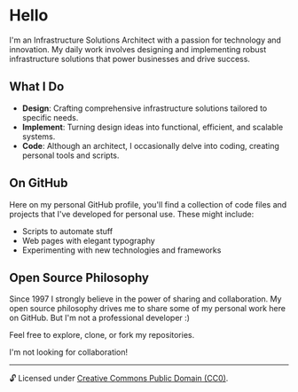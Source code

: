 # Hello

I'm an Infrastructure Solutions Architect with a passion for technology and innovation. My daily work involves designing and implementing robust infrastructure solutions that power businesses and drive success.

## What I Do

- **Design**: Crafting comprehensive infrastructure solutions tailored to specific needs.
- **Implement**: Turning design ideas into functional, efficient, and scalable systems.
- **Code**: Although an architect, I occasionally delve into coding, creating personal tools and scripts.

## On GitHub

Here on my personal GitHub profile, you'll find a collection of code files and projects that I've developed for personal use. These might include:

- Scripts to automate stuff
- Web pages with elegant typography
- Experimenting with new technologies and frameworks

## Open Source Philosophy

Since 1997 I strongly believe in the power of sharing and collaboration. My open source philosophy drives me to share some of my personal work here on GitHub. But I'm not a professional developer :)

Feel free to explore, clone, or fork my repositories.

I'm not looking for collaboration!

---

🔓 Licensed under [Creative Commons Public Domain (CC0)](LICENSE.md).
